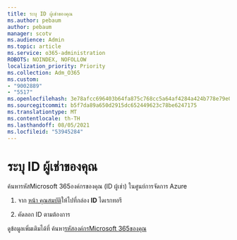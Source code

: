 ```yaml
---
title: ระบุ ID ผู้เช่าของคุณ
ms.author: pebaum
author: pebaum
manager: scotv
ms.audience: Admin
ms.topic: article
ms.service: o365-administration
ROBOTS: NOINDEX, NOFOLLOW
localization_priority: Priority
ms.collection: Adm_O365
ms.custom:
- "9002889"
- "5517"
ms.openlocfilehash: 3e78afcc696403b64fa875c768cc5a64af4284a424b778e79e0921e190a01e22
ms.sourcegitcommit: b5f7da89a650d2915dc652449623c78be6247175
ms.translationtype: MT
ms.contentlocale: th-TH
ms.lasthandoff: 08/05/2021
ms.locfileid: "53945284"
---
```

# <a name="identify-your-tenant-id"></a>ระบุ ID ผู้เช่าของคุณ

ค้นหารหัสMicrosoft 365องค์กรของคุณ (ID ผู้เช่า) ในศูนย์การจัดการ Azure

1. จาก [หน้า คุณสมบัติ](https://aka.ms/AzurePropertiesPage)ให้ไปที่กล่อง **ID** ไดเรกทอรี

2. คัดลอก ID ตามต้องการ

ดูข้อมูลเพิ่มเติมได้ที่ ค้นหา[รหัสองค์กรMicrosoft 365ของคุณ](https://docs.microsoft.com/onedrive/find-your-office-365-tenant-id)
